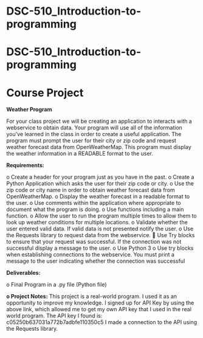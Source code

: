 # DSC-510_Introduction-to-programming
# DSC-510_Introduction-to-programming
# Course Project  
 
**Weather Program**

For your class project we will be creating an application to interacts with a webservice to obtain data. Your program will use all of the information you’ve learned in the class in order to create a useful application.
The program must prompt the user for their city or zip code and request weather forecast data from OpenWeatherMap.  This program must display the weather information in a READABLE format to the user.

**Requirements:**

o	Create a header for your program just as you have in the past.
o	Create a Python Application which asks the user for their zip code or city.
o	Use the zip code or city name in order to obtain weather forecast data from OpenWeatherMap.
o	Display the weather forecast in a readable format to the user.
o	Use comments within the application where appropriate to document what the program is doing.
o	Use functions including a main function.
o	Allow the user to run the program multiple times to allow them to look up weather conditions for multiple locations.
o	Validate whether the user entered valid data. If valid data is not presented notify the user.
o	Use the Requests library to request data from the webservice. 
	Use Try blocks to ensure that your request was successful. If the connection was not successful display a message to the user.
o	Use Python 3
o	Use try blocks when establishing connections to the webservice. You must print a message to the user indicating whether the connection was successful

**Deliverables:**

o	Final Program in a .py file (Python file)

**o	Project Notes:**
 This project is a real-world program. I used it as an opportunity to improve my knowledge.
 I signed up for API Key  by using the above link, which allowed me to get my own API key that I used in the real world program.
 The API key I found is: c05250b637031a772b7adbfe110350c5
 I made a connection to the API using the Requests library.
